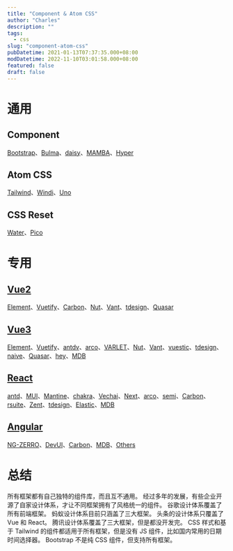 ```yaml
---
title: "Component & Atom CSS"
author: "Charles"
description: ""
tags:
  - css
slug: "component-atom-css"
pubDatetime: 2021-01-13T07:37:35.000+08:00
modDatetime: 2022-11-10T03:01:58.000+08:00
featured: false
draft: false
---
```


# 通用

## Component

[Bootstrap](https://getbootstrap.com/)、[Bulma](https://bulma.io/)、[daisy](https://daisyui.com/)、[MAMBA](https://mambaui.com/)、[Hyper](https://www.hyperui.dev/)

## Atom CSS

[Tailwind](https://tailwindcss.com/)、[Windi](https://windicss.org/)、[Uno](https://github.com/unocss/unocss)

## CSS Reset

[Water](https://watercss.kognise.dev/)、[Pico](https://picocss.com/)

# 专用

## [Vue2](https://cn.vuejs.org/index.html)

[Element](https://element.eleme.cn/#/zh-CN)、[Vuetify](https://vuetifyjs.com/en/)、[Carbon](https://carbondesignsystem.com/)、[Nut](https://nutui.jd.com/#/)、[Vant](https://vant-contrib.gitee.io/vant/v2/#/zh-CN/)、[tdesign](https://tdesign.tencent.com/)、[Quasar](https://v1.quasar.dev/)

## [Vue3](https://staging-cn.vuejs.org/)

[Element](https://element-plus.org/zh-CN/)、[Vuetify](https://vuetifyjs.com/en/)、[antdv](https://vuetifyjs.com/zh-Hans/getting-started/installation/)、[arco](https://arco.design/)、[VARLET](https://varlet-varletjs.vercel.app/#/zh-CN/index)、[Nut](https://nutui.jd.com/#/)、[Vant](https://vant-contrib.gitee.io/vant/#/zh-CN)、[vuestic](https://vuestic.dev/)、[tdesign](https://tdesign.tencent.com/)、[naive](https://www.naiveui.com/zh-CN/os-theme)、[Quasar](https://quasar.dev/)、[hey](https://v2.heyui.top/)、[MDB](https://mdbootstrap.com/)

## [React](https://zh-hans.reactjs.org/)

[antd](https://ant.design/docs/react/introduce)、[MUI](https://mui.com/zh/)、[Mantine](https://mantine.dev/)、[chakra](https://chakra-ui.com/)、[Vechai](https://www.vechaiui.com/)、[Next](https://nextui.org/)、[arco](https://arco.design/)、[semi](https://semi.design/zh-CN)、[Carbon](https://carbondesignsystem.com/)、[rsuite](https://rsuitejs.com/)、[Zent](https://youzan.github.io/zent/zh/guides/install)、[tdesign](https://tdesign.tencent.com/)、[Elastic](https://elastic.github.io/eui/#/)、[MDB](https://mdbootstrap.com/)

## [Angular](https://angular.cn/)

[NG-ZERRO](https://ng.ant.design/docs/introduce/zh)、[DevUI](https://devui.design/home)、[Carbon](https://carbondesignsystem.com/)、[MDB](https://mdbootstrap.com/)、[Others](https://angular.io/resources?category=development)

# 总结

所有框架都有自己独特的组件库，而且互不通用。
经过多年的发展，有些企业开源了自家设计体系，才让不同框架拥有了风格统一的组件。
谷歌设计体系覆盖了所有前端框架。
蚂蚁设计体系目前只涵盖了三大框架。
头条的设计体系只覆盖了 Vue 和 React。
腾讯设计体系覆盖了三大框架，但是都没开发完。
CSS 样式和基于 Tailwind 的组件都适用于所有框架，但是没有 JS 组件，比如国内常用的日期时间选择器。
Bootstrap 不是纯 CSS 组件，但支持所有框架。
